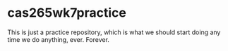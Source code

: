 # cas265wk7practice
This is just a practice repository, which is what we should start doing any time we do anything, ever. Forever.
